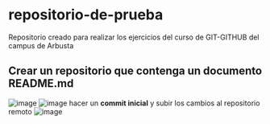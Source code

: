 # repositorio-de-prueba
Repositorio creado para realizar los ejercicios del curso de GIT-GITHUB del campus de Arbusta

## Crear un repositorio que contenga un documento README.md
![image](https://github.com/user-attachments/assets/dbf8c9b7-30f9-438b-a7ee-c348d4b2c59c)
![image](https://github.com/user-attachments/assets/fe5a2b63-ce27-4929-a735-b843dd66857c)
hacer un **commit inicial** y subir los cambios al repositorio remoto
![image](https://github.com/user-attachments/assets/ddb92daa-dac9-4ef8-9756-792552c012b8)
